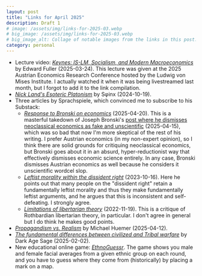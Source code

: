```yaml
---
layout: post
title: "Links for April 2025"
description: Draft 1
# image: /assets/img/links-for-2025-03.webp
# big_image: /assets/img/links-for-2025-03.webp
# big_image_alt: Collage of notable images from the links in this post.
category: personal
---
```


- Lecture video: _[Keynes: IS-LM, Socialism, and Modern Macroeconomics](https://www.youtube.com/watch?v=uZYAFaHSsZY)_ by Edward Fuller (2025-03-24). This lecture was given at the 2025 Austrian Economics Research Conference hosted by the Ludwig von Mises Institute. I actually watched it when it was being livestreamed last month, but I forgot to add it to the link compilation.
- _[Nick Land's Esoteric Platonism](https://sphinxe.substack.com/p/nick-lands-esoteric-platonism)_ by S&phi;inx (2024-10-19).
- Three articles by Sprachspiele, which convinced me to subscribe to his Substack:
  - _[Response to Bronski on economics](https://sprachspiele.substack.com/p/response-to-bronski-on-economics)_ (2025-04-20). This is a masterful takedown of Joseph Bronski's [post where he dismisses neoclassical economics as fake and unscientific](https://www.josephbronski.com/p/steve-keens-critique-of-neoclassical) (2025-04-15), which was so bad that now I'm more skeptical of the rest of his writing. I prefer Austrian economics (in my non-expert opinion), so I think there are solid grounds for critiquing neoclassical economics, but Bronski goes about it in an absurd, hyper-reductionist way that effectively dismisses economic science entirely. In any case, Bronski dismisses Austrian economics as well because he considers it unscientific wordcel slop.
  - _[Leftist morality within the dissident right](https://sprachspiele.substack.com/p/leftist-morality-within-the-dissident)_ (2023-10-16). Here he points out that many people on the "dissident right" retain a fundamentally leftist morality and thus they make fundamentally leftist arguments, and he argues that this is inconsistent and self-defeating. I strongly agree.
  - _[Limitations of libertarian theory](https://sprachspiele.substack.com/p/limitations-of-libertarian-theory)_ (2022-11-19). This is a critique of Rothbardian libertarian theory, in particular. I don't agree in general but I do think he makes good points.
- _[Propagandism vs. Realism](https://fakenous.substack.com/p/propagandism-vs-realism)_ by Michael Huemer (2025-04-12).
- _[The fundamental differences between civilized and Tribal warfare](https://reese690162.substack.com/p/the-fundamental-differences-between)_ by Dark Age Sage (2025-02-02).
- New educational online game: _[EthnoGuessr](https://hbd.gg/)_. The game shows you male and female facial averages from a given ethnic group on each round, and you have to guess where they come from (historically) by placing a mark on a map.
